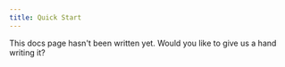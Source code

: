 ```yaml
---
title: Quick Start
---
```


This docs page hasn't been written yet. Would you like to give us a hand writing it?
